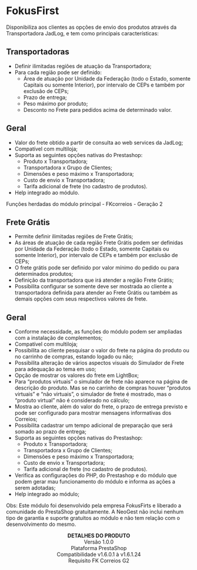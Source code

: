 # FokusFirst

Disponibiliza aos clientes as opções de envio dos produtos através da Transportadora JadLog, e tem como principais características:

## Transportadoras
* Definir ilimitadas regiões de atuação da Transportadora;
* Para cada região pode ser definido:
   * Área de atuação por Unidade da Federação (todo o Estado, somente Capitais ou somente Interior), por intervalo de CEPs e também por exclusão de CEPs;
   * Prazo de entrega;
   * Peso máximo por produto;
   * Desconto no Frete para pedidos acima de determinado valor.
 

## Geral
* Valor do frete obtido a partir de consulta ao web services da JadLog;
* Compatível com multiloja;
* Suporta as seguintes opções nativas do Prestashop:
   * Produto x Transportadora;
   * Transportadora x Grupo de Clientes;
   * Dimensões e peso máximo x Transportadora;
   * Custo de envio x Transportadora;
   * Tarifa adicional de frete (no cadastro de produtos).
* Help integrado ao módulo.
 

Funções herdadas do módulo principal - FKcorreios - Geração 2

## Frete Grátis
* Permite definir ilimitadas regiões de Frete Grátis;
* As áreas de atuação de cada região Frete Grátis podem ser definidas por Unidade da Federação (todo o Estado, somente Capitais ou somente Interior), por intervalo de CEPs e  também por exclusão de CEPs;
* O frete grátis pode ser definido por valor mínimo do pedido ou para determinados produtos;
* Definição da transportadora que irá atender a região Frete Grátis;
* Possibilita configurar se somente deve ser mostrada ao cliente a transportadora definida para atender ao Frete Grátis ou também as demais opções com seus respectivos valores de frete.

## Geral
* Conforme necessidade, as funções do módulo podem ser ampliadas com a instalação de complementos;
* Compatível com multiloja;
* Possibilita ao cliente pesquisar o valor do frete na página do produto ou no carrinho de compras, estando logado ou não;
* Possibilita alteração de vários aspectos visuais do Simulador de Frete para adequação ao tema em uso;
* Opção de mostrar os valores do frete em LightBox;
* Para “produtos virtuais” o simulador de frete não aparece na página de descrição do produto. Mas se no carrinho de compras houver “produtos virtuais” e “não virtuais”, o simulador de frete é mostrado, mas o “produto virtual” não é considerado no cálculo;
* Mostra ao cliente, além do valor do frete, o prazo de entrega previsto e pode ser configurado para mostrar mensagens informativas dos Correios;
* Possibilita cadastrar um tempo adicional de preparação que será somado ao prazo de entrega;
* Suporta as seguintes opções nativas do Prestashop:
   * Produto x Transportadora;
   * Transportadora x Grupo de Clientes;
   * Dimensões e peso máximo x Transportadora;
   * Custo de envio x Transportadora;
   * Tarifa adicional de frete (no cadastro de produtos).
* Verifica as configurações do PHP, do Prestashop e do módulo que podem gerar mau funcionamento do módulo e informa as ações a serem adotadas;
* Help integrado ao módulo;
 

Obs: Este módulo foi desenvolvido pela empresa FokusFirts e liberado a comunidade do PrestaShop gratuitamente. A NeoGest não inclui nenhum tipo de garantia e suporte gratuitos ao módulo e não tem relação com o desenvolvimento do mesmo.

<p align="center">
<strong>DETALHES DO PRODUTO</strong> <br>
Versão 1.0.0 <br>
Plataforma PrestaShop <br>
Compatibilidade v1.6.0.1 à v1.6.1.24 <br>
Requisito FK Correios G2 <br>
 </p>
